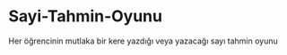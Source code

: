 Sayi-Tahmin-Oyunu
=================

Her öğrencinin mutlaka bir kere yazdığı veya yazacağı sayı tahmin oyunu
